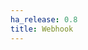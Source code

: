 ```yaml
---
ha_release: 0.8
title: Webhook
---
```


<script>location.href = '/docs/automation/trigger/#webhook-trigger';</script>
